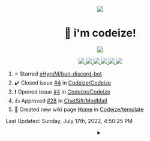 <p align="center">
    <img src="https://avatars.githubusercontent.com/u/63158950?s=400&u=dd76c829ae30921e131dcbe7c830dc368e2d6e8a&v=4" />
</p>

<h1 align="center">
    👋 i'm codeize!
</h1>

<p align="center">
  <a href="https://skillicons.dev">
    <img src="https://skillicons.dev/icons?i=discord,bots,ts,nodejs,mongodb,react" />
  </a>
</p>

<p align="center">
  <a href="https://discord.com/users/668423998777982997">
    <img src="https://nocache.advaith.workers.dev?url=https://img.shields.io/endpoint?url=https://dev.discordprofiles.me/api/badge/status/668423998777982997?simple=true" />
    <img src="https://nocache.advaith.workers.dev?url=https://img.shields.io/endpoint?url=https://dev.discordprofiles.me/api/badge/vscode/668423998777982997" />
    <img src="https://nocache.advaith.workers.dev?url=https://img.shields.io/endpoint?url=https://dev.discordprofiles.me/api/badge/playing/668423998777982997" />
    <img src="https://nocache.advaith.workers.dev?url=https://img.shields.io/endpoint?url=https://dev.discordprofiles.me/api/badge/spotify/668423998777982997" />
    <img src="https://komarev.com/ghpvc/?username=codeize" />
    <a href="https://discord.gg/ZsJnSxHdgD"><img src="https://invidget.switchblade.xyz/ZsJnSxHdgD" /></a>
  </a>
</p>

<!--RECENT_ACTIVITY:start-->
1. ⭐ Starred [xHyroM/bun-discord-bot](https://github.com/xHyroM/bun-discord-bot)
2. ✔️ Closed issue [#4](https://github.com/Codeize/Codeize/issues/4) in [Codeize/Codeize](https://github.com/Codeize/Codeize)
3. ❗️ Opened issue [#4](https://github.com/Codeize/Codeize/issues/4) in [Codeize/Codeize](https://github.com/Codeize/Codeize)
4. 👍 Approved [#28](https://github.com/ChatSift/ModMail/pull/28#pullrequestreview-1034948644) in [ChatSift/ModMail](https://github.com/ChatSift/ModMail)
5. 📖 Created new wiki page [Home](https://github.com/Codeize/template/wiki/Home) in [Codeize/template](https://github.com/Codeize/template)
<!--RECENT_ACTIVITY:end-->

<!--RECENT_ACTIVITY:last_update-->
Last Updated: Sunday, July 17th, 2022, 4:50:25 PM
<!--RECENT_ACTIVITY:last_update_end-->

<details align="center">
  <summary></summary>
  <a href="https://spotify-github-profile.vercel.app/api/view?uid=av3h9dhe0rlwk1wi7e5f9mwhg&redirect=true">
    <img alt="spotify github profile" src="https://spotify-github-profile.vercel.app/api/view?uid=av3h9dhe0rlwk1wi7e5f9mwhg&cover_image=true&theme=compact">
  </a>
</details>
